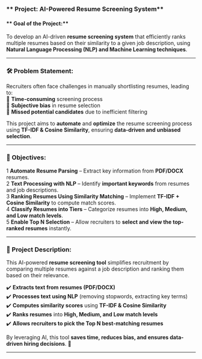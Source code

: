 ### ** Project: AI-Powered Resume Screening System**  

#### ** Goal of the Project:**  
To develop an AI-driven **resume screening system** that efficiently ranks multiple resumes based on their similarity to a given job description, using **Natural Language Processing (NLP) and Machine Learning techniques**.  

---

### **🛠 Problem Statement:**  
Recruiters often face challenges in manually shortlisting resumes, leading to:  
🔴 **Time-consuming** screening process  
🔴 **Subjective bias** in resume selection  
🔴 **Missed potential candidates** due to inefficient filtering  

This project aims to **automate** and **optimize** the resume screening process using **TF-IDF & Cosine Similarity**, ensuring **data-driven and unbiased selection**.

---

### **🎯 Objectives:**  
1 **Automate Resume Parsing** – Extract key information from **PDF/DOCX** resumes.  
2️ **Text Processing with NLP** – Identify **important keywords** from resumes and job descriptions.  
3️ **Ranking Resumes Using Similarity Matching** – Implement **TF-IDF + Cosine Similarity** to compute match scores.  
4️ **Classify Resumes into Tiers** – Categorize resumes into **High, Medium, and Low match levels**.  
5️ **Enable Top N Selection** – Allow recruiters to **select and view the top-ranked resumes** instantly.  

---

### **📜 Project Description:**  
This AI-powered **resume screening tool** simplifies recruitment by comparing multiple resumes against a job description and ranking them based on their relevance.  

✔️ **Extracts text from resumes (PDF/DOCX)**  
✔️ **Processes text using NLP** (removing stopwords, extracting key terms)  
✔️ **Computes similarity scores** using **TF-IDF & Cosine Similarity**  
✔️ **Ranks resumes** into **High, Medium, and Low match levels**  
✔️ **Allows recruiters to pick the Top N best-matching resumes**  

By leveraging AI, this tool **saves time, reduces bias, and ensures data-driven hiring decisions**. 🚀  

---
